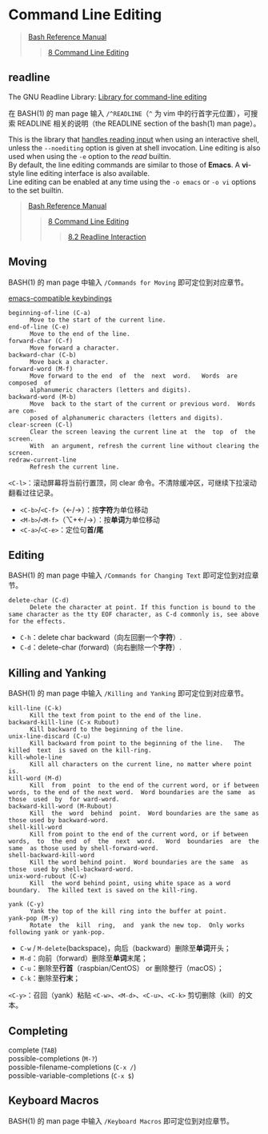 # Command Line Editing

> [Bash Reference Manual](https://www.gnu.org/software/bash/manual/bashref.html#Command-Line-Editing)  
>> [8 Command Line Editing](https://www.gnu.org/software/bash/manual/bashref.html#Command-Line-Editing)  

## readline

The GNU Readline Library: [Library for command-line editing](https://tiswww.case.edu/php/chet/readline/rltop.html)

在 BASH(1) 的 man page 输入 `/^READLINE`（`^` 为 vim 中的行首字元位置），可搜索 READLINE 相关的说明（the READLINE section of the bash(1) man page）。

This is the library that <u>handles reading input</u> when using an interactive shell, unless the `--noediting` option is given at shell invocation. Line editing is also used when using the `-e` option to the *read* builtin.  
By default, the line editing commands are similar to those of **Emacs**. A **vi**-style line editing interface is also available.  
Line editing can be enabled at any time using the `-o emacs` or `-o vi` options to the set builtin.  

> [Bash Reference Manual](https://www.gnu.org/software/bash/manual/bashref.html#Command-Line-Editing)  
>> [8 Command Line Editing](https://www.gnu.org/software/bash/manual/bashref.html#Command-Line-Editing)  
>>> [8.2 Readline Interaction](https://www.gnu.org/software/bash/manual/bashref.html#Readline-Interaction)  

## Moving

BASH(1) 的 man page 中输入 `/Commands for Moving` 即可定位到对应章节。

[emacs-compatible keybindings](https://stackoverflow.com/questions/81272/is-there-any-way-in-the-os-x-terminal-to-move-the-cursor-word-by-word)

```Shell
beginning-of-line (C-a)
      Move to the start of the current line.
end-of-line (C-e)
      Move to the end of the line.
forward-char (C-f)
      Move forward a character.
backward-char (C-b)
      Move back a character.
forward-word (M-f)
      Move forward to the end  of  the  next  word.   Words  are  composed  of
      alphanumeric characters (letters and digits).
backward-word (M-b)
      Move  back to the start of the current or previous word.  Words are com-
      posed of alphanumeric characters (letters and digits).
clear-screen (C-l)
      Clear the screen leaving the current line at  the  top  of  the  screen.
      With  an argument, refresh the current line without clearing the screen.
redraw-current-line
      Refresh the current line.
```

`<C-l>`：滚动屏幕将当前行置顶，同 clear 命令。不清除缓冲区，可继续下拉滚动翻看过往记录。

- `<C-b>`/`<C-f>`（←/→）：按**字符**为单位移动  
- `<M-b>`/`<M-f>`（⌥+←/→）：按**单词**为单位移动  
- `<C-a>`/`<C-e>`：定位句**首/尾**  

## Editing

BASH(1) 的 man page 中输入 `/Commands for Changing Text` 即可定位到对应章节。

```Shell
delete-char (C-d)
      Delete the character at point. If this function is bound to the same character as the tty EOF character, as C-d commonly is, see above for the effects.
```

- `C-h`：delete char backward（向左回删一个**字符**）.  
- `C-d`：delete-char (forward)（向右删除一个**字符**）.  

## Killing and Yanking

BASH(1) 的 man page 中输入 `/Killing and Yanking` 即可定位到对应章节。

```Shell
kill-line (C-k)
      Kill the text from point to the end of the line.
backward-kill-line (C-x Rubout)
      Kill backward to the beginning of the line.
unix-line-discard (C-u)
      Kill backward from point to the beginning of the line.   The  killed  text  is saved on the kill-ring.
kill-whole-line
      Kill all characters on the current line, no matter where point is.
kill-word (M-d)
      Kill  from  point  to the end of the current word, or if between words, to the end of the next word.  Word boundaries are the same  as  those  used  by  for ward-word.
backward-kill-word (M-Rubout)
      Kill  the  word  behind  point.  Word boundaries are the same as those used by backward-word.
shell-kill-word
      Kill from point to the end of the current word, or if between  words,  to  the end  of  the  next  word.   Word  boundaries  are  the  same  as those used by shell-forward-word.
shell-backward-kill-word
      Kill the word behind point.  Word boundaries are the same  as  those  used by shell-backward-word.
unix-word-rubout (C-w)
      Kill  the word behind point, using white space as a word boundary.  The killed text is saved on the kill-ring.

yank (C-y)
      Yank the top of the kill ring into the buffer at point.
yank-pop (M-y)
      Rotate  the  kill  ring,  and  yank the new top.  Only works following yank or yank-pop.
```

- `C-w` / `M-delete`(backspace)，向后（backward）删除至**单词**开头；  
- `M-d`：向前（forward）删除至**单词**末尾；  
- `C-u`：删除至**行首**（raspbian/CentOS） or 删除整行（macOS）；  
- `C-k`：删除至**行末**；  

`<C-y>`：召回（yank）粘贴 `<C-w>`、`<M-d>`、`<C-u>`、`<C-k>` 剪切删除（kill）的文本。

## Completing

complete (`TAB`)  
possible-completions (`M-?`)  
possible-filename-completions (`C-x /`)  
possible-variable-completions (`C-x $`)  

## Keyboard Macros

BASH(1) 的 man page 中输入 `/Keyboard Macros` 即可定位到对应章节。
